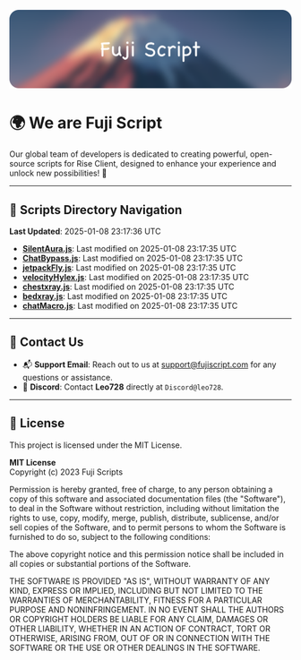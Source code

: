 ![Banner](.github/b.webp)

# 🌍 **We are Fuji Script**

Our global team of developers is dedicated to creating powerful, open-source scripts for Rise Client, designed to enhance your experience and unlock new possibilities! 🌟

---
<!-- SCRIPTS_NAVIGATION_START -->
## 📂 **Scripts Directory Navigation**

**Last Updated**: 2025-01-08 23:17:36 UTC

- **[SilentAura.js](scripts/SilentAura.js)**: Last modified on 2025-01-08 23:17:35 UTC
- **[ChatBypass.js](scripts/ChatBypass.js)**: Last modified on 2025-01-08 23:17:35 UTC
- **[jetpackFly.js](scripts/jetpackFly.js)**: Last modified on 2025-01-08 23:17:35 UTC
- **[velocityHylex.js](scripts/velocityHylex.js)**: Last modified on 2025-01-08 23:17:35 UTC
- **[chestxray.js](scripts/chestxray.js)**: Last modified on 2025-01-08 23:17:35 UTC
- **[bedxray.js](scripts/bedxray.js)**: Last modified on 2025-01-08 23:17:35 UTC
- **[chatMacro.js](scripts/chatMacro.js)**: Last modified on 2025-01-08 23:17:35 UTC

<!-- SCRIPTS_NAVIGATION_END -->

---

## 💬 **Contact Us**  
- 📬 **Support Email**: Reach out to us at [support@fujiscript.com](mailto:support@fujiscript.com) for any questions or assistance.  
- 💬 **Discord**: Contact **Leo728** directly at `Discord@leo728`.

---

## 📜 **License**

This project is licensed under the MIT License.  

**MIT License**  
Copyright (c) 2023 Fuji Scripts  

Permission is hereby granted, free of charge, to any person obtaining a copy of this software and associated documentation files (the "Software"), to deal in the Software without restriction, including without limitation the rights to use, copy, modify, merge, publish, distribute, sublicense, and/or sell copies of the Software, and to permit persons to whom the Software is furnished to do so, subject to the following conditions:  

The above copyright notice and this permission notice shall be included in all copies or substantial portions of the Software.  

THE SOFTWARE IS PROVIDED "AS IS", WITHOUT WARRANTY OF ANY KIND, EXPRESS OR IMPLIED, INCLUDING BUT NOT LIMITED TO THE WARRANTIES OF MERCHANTABILITY, FITNESS FOR A PARTICULAR PURPOSE AND NONINFRINGEMENT. IN NO EVENT SHALL THE AUTHORS OR COPYRIGHT HOLDERS BE LIABLE FOR ANY CLAIM, DAMAGES OR OTHER LIABILITY, WHETHER IN AN ACTION OF CONTRACT, TORT OR OTHERWISE, ARISING FROM, OUT OF OR IN CONNECTION WITH THE SOFTWARE OR THE USE OR OTHER DEALINGS IN THE SOFTWARE.  
